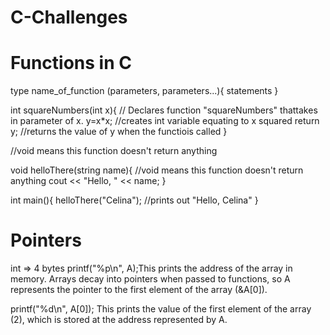 # C-Challenges

# Functions in C

type name_of_function (parameters, parameters...){
statements
}

int squareNumbers(int x){ // Declares function "squareNumbers" thattakes in parameter of x.
y=x\*x; //creates int variable equating to x squared
return y; //returns the value of y when the functiois called
}

//void means this function doesn't return anything

void helloThere(string name){ //void means this function doesn't return anything
cout << "Hello, " << name;
}

int main(){
helloThere("Celina"); //prints out "Hello, Celina"
}

# Pointers

int => 4 bytes
printf("%p\n", A);This prints the address of the array in memory. Arrays decay into pointers when passed to functions, so A represents the pointer to the first element of the array (&A[0]).

printf("%d\n", A[0]);
This prints the value of the first element of the array (2), which is stored at the address represented by A.
